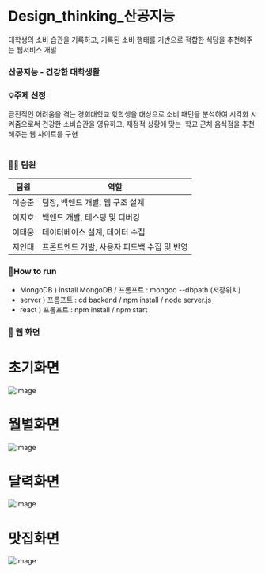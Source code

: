 # Design_thinking_산공지능
대학생의 소비 습관을 기록하고, 기록된 소비 행태를 기반으로 적합한 식당을 추천해주는 웹서비스 개발<br/>

### 산공지능 - 건강한 대학생활 <br/>

### 💡주제 선정

금전적인 어려움을 겪는 경희대학교 핛학생을 대상으로 소비 패턴을 분석하여 시각화 시켜줌으로써 건강한 소비습관을 영유하고, 재정적 상황에 맞는  학교 근처 음식점을 추천해주는 웹 사이트를 구현<br/><br/>

### 👨‍💻 팀원

| 팀원 | 역할 |
| --- | --- |
| 이승준 | 팀장,  백엔드 개발, 웹 구조 설계|
| 이지호 | 백엔드 개발, 테스팅 및 디버깅 |
| 이태웅 | 데이터베이스 설계, 데이터 수집 |
| 지인태 | 프론트엔드 개발, 사용자 피드백 수집 및 반영 |

### 📍How to run
- MongoDB ) install MongoDB / 프롬프트 : mongod --dbpath (저장위치)
- server ) 프롬프트 : cd backend / npm install / node server.js
- react ) 프롬프트 : npm install / npm start

### 🤝 웹 화면
# 초기화면
![image](https://github.com/sjoon22/budget_handling/assets/160305407/c942e351-2973-4059-aba9-e101310aa182)
# 월별화면
![image](https://github.com/sjoon22/budget_handling/assets/160305407/87530786-16e5-44a1-9cfd-d08ecfa4cdb4)
# 달력화면
![image](https://github.com/sjoon22/budget_handling/assets/160305407/4459e866-ac06-4361-8f9e-fd2d0697f2bb)
# 맛집화면
![image](https://github.com/sjoon22/budget_handling/assets/160305407/6ef704ae-b683-4ca2-a05e-69b4fd7790b3)
